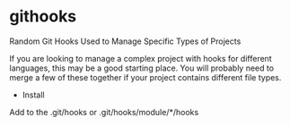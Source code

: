githooks
========

Random Git Hooks Used to Manage Specific Types of Projects

If you are looking to manage a complex project with hooks for different languages, this may be a good starting place. 
You will probably need to merge a few of these together if your project contains different file types.

* Install

Add to the .git/hooks or .git/hooks/module/*/hooks
